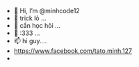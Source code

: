 - 👋 Hi, I’m @minhcode12
- 👀 trick lỏ ...
- 🌱 cần học hỏi ...
- 💞️ :333 ...
- 📫 hi  guy....
- https://www.facebook.com/tato.minh.127
-
